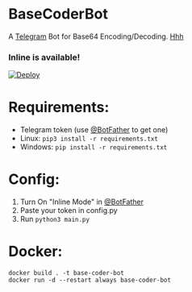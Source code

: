 # BaseCoderBot

A [Telegram](https://telegram.org) Bot for Base64 Encoding/Decoding.
[Hhh](https://heroku.com/deploy?template=https://github.com/reejit/Base64-Coder-Bot)
### Inline is available!

  [![Deploy](https://www.herokucdn.com/deploy/button.svg)](https://heroku.com/deploy?template=https://github.com/reejit/Base64-Coder-Bot.git)


# Requirements:
* Telegram token (use [@BotFather](https://t.me/botfather) to get one)
* Linux: <code>pip3 install -r requirements.txt</code>
* Windows: <code>pip install -r requirements.txt</code>

# Config:
1. Turn On "Inline Mode" in [@BotFather](https://t.me/botfather)
2. Paste your token in config.py
3. Run <code>python3 main.py</code>

# Docker:
```
docker build . -t base-coder-bot 
docker run -d --restart always base-coder-bot 
```
